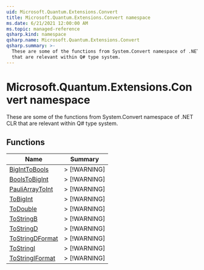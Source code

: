 ```yaml
---
uid: Microsoft.Quantum.Extensions.Convert
title: Microsoft.Quantum.Extensions.Convert namespace
ms.date: 6/21/2021 12:00:00 AM
ms.topic: managed-reference
qsharp.kind: namespace
qsharp.name: Microsoft.Quantum.Extensions.Convert
qsharp.summary: >-
  These are some of the functions from System.Convert namespace of .NET CLR
  that are relevant within Q# type system.
---
```


# Microsoft.Quantum.Extensions.Convert namespace

These are some of the functions from System.Convert namespace of .NET CLR
that are relevant within Q# type system.


<!-- summaries -->


## Functions

| Name | Summary |
|------|---------|
|[BigIntToBools](xref:Microsoft.Quantum.Extensions.Convert.BigIntToBools) |> [!WARNING] |
|[BoolsToBigInt](xref:Microsoft.Quantum.Extensions.Convert.BoolsToBigInt) |> [!WARNING] |
|[PauliArrayToInt](xref:Microsoft.Quantum.Extensions.Convert.PauliArrayToInt) |> [!WARNING] |
|[ToBigInt](xref:Microsoft.Quantum.Extensions.Convert.ToBigInt) |> [!WARNING] |
|[ToDouble](xref:Microsoft.Quantum.Extensions.Convert.ToDouble) |> [!WARNING] |
|[ToStringB](xref:Microsoft.Quantum.Extensions.Convert.ToStringB) |> [!WARNING] |
|[ToStringD](xref:Microsoft.Quantum.Extensions.Convert.ToStringD) |> [!WARNING] |
|[ToStringDFormat](xref:Microsoft.Quantum.Extensions.Convert.ToStringDFormat) |> [!WARNING] |
|[ToStringI](xref:Microsoft.Quantum.Extensions.Convert.ToStringI) |> [!WARNING] |
|[ToStringIFormat](xref:Microsoft.Quantum.Extensions.Convert.ToStringIFormat) |> [!WARNING] |

<!-- /summaries -->
